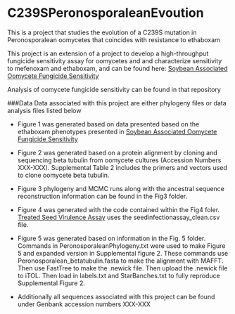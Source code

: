 # C239SPeronosporaleanEvoution
This is a project that studies the evolution of a C239S mutation in Peronosporalean oomycetes that coincides with resistance to ethaboxam

This project is an extension of a project to develop a high-throughput fungicide sensitivity assay for oomycetes and and characterize sensitivity to mefenoxam and ethaboxam, and can be found here: [Soybean Associated Oomycete Fungicide Sensitivity](https://github.com/noelzach/Community_Fungicide_Sensitivity)

Analysis of oomycete fungicide sensitivity can be found in that repository

###Data 
Data associated with this project are either phylogeny files or data analysis files listed below 

* Figure 1 was generated based on data presented based on the ethaboxam phenotypes presented in [Soybean Associated Oomycete Fungicide Sensitivity](https://github.com/noelzach/Community_Fungicide_Sensitivity)
* Figure 2 was generated based on a protein alignment by cloning and sequencing beta tubulin from oomycete cultures (Accession Numbers XXX-XXX). Supplemental Table 2 includes the primers and vectors used to clone oomycete beta tubulin. 
* Figure 3 phylogeny and MCMC runs along with the ancestral sequence reconstruction information can be found in the Fig3 folder.
* Figure 4 was generated with the code contained within the Fig4 foler. [Treated Seed Virulence Assay](seedrot.md) uses the seedinfectionassay_clean.csv file.
* Figure 5 was generated based on information in the Fig. 5 folder. Commands in PeronosporaleanPhylogeny.txt were used to make Figure 5 and expanded version in Supplemental figure 2. These commands use Peronosporalean_betatubulin.fasta to make the alignment with MAFFT. Then use FastTree to make the .newick file. Then upload the .newick file to iTOL. Then load in labels.txt and StarBanches.txt to fully reproduce Supplemental Figure 2. 

* Additionally all sequences associated with this project can be found under Genbank accession numbers XXX-XXX



